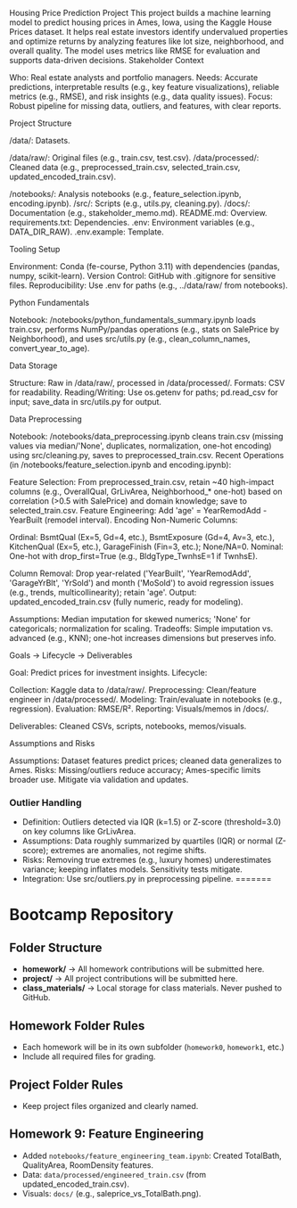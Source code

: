 
Housing Price Prediction Project
This project builds a machine learning model to predict housing prices in Ames, Iowa, using the Kaggle House Prices dataset. It helps real estate investors identify undervalued properties and optimize returns by analyzing features like lot size, neighborhood, and overall quality. The model uses metrics like RMSE for evaluation and supports data-driven decisions.
Stakeholder Context

Who: Real estate analysts and portfolio managers.
Needs: Accurate predictions, interpretable results (e.g., key feature visualizations), reliable metrics (e.g., RMSE), and risk insights (e.g., data quality issues).
Focus: Robust pipeline for missing data, outliers, and features, with clear reports.

Project Structure

/data/: Datasets.

/data/raw/: Original files (e.g., train.csv, test.csv).
/data/processed/: Cleaned data (e.g., preprocessed_train.csv, selected_train.csv, updated_encoded_train.csv).


/notebooks/: Analysis notebooks (e.g., feature_selection.ipynb, encoding.ipynb).
/src/: Scripts (e.g., utils.py, cleaning.py).
/docs/: Documentation (e.g., stakeholder_memo.md).
README.md: Overview.
requirements.txt: Dependencies.
.env: Environment variables (e.g., DATA_DIR_RAW).
.env.example: Template.

Tooling Setup

Environment: Conda (fe-course, Python 3.11) with dependencies (pandas, numpy, scikit-learn).
Version Control: GitHub with .gitignore for sensitive files.
Reproducibility: Use .env for paths (e.g., ../data/raw/ from notebooks).

Python Fundamentals

Notebook: /notebooks/python_fundamentals_summary.ipynb loads train.csv, performs NumPy/pandas operations (e.g., stats on SalePrice by Neighborhood), and uses src/utils.py (e.g., clean_column_names, convert_year_to_age).

Data Storage

Structure: Raw in /data/raw/, processed in /data/processed/.
Formats: CSV for readability.
Reading/Writing: Use os.getenv for paths; pd.read_csv for input; save_data in src/utils.py for output.

Data Preprocessing

Notebook: /notebooks/data_preprocessing.ipynb cleans train.csv (missing values via median/'None', duplicates, normalization, one-hot encoding) using src/cleaning.py, saves to preprocessed_train.csv.
Recent Operations (in /notebooks/feature_selection.ipynb and encoding.ipynb):

Feature Selection: From preprocessed_train.csv, retain ~40 high-impact columns (e.g., OverallQual, GrLivArea, Neighborhood_* one-hot) based on correlation (>0.5 with SalePrice) and domain knowledge; save to selected_train.csv.
Feature Engineering: Add 'age' = YearRemodAdd - YearBuilt (remodel interval).
Encoding Non-Numeric Columns:

Ordinal: BsmtQual (Ex=5, Gd=4, etc.), BsmtExposure (Gd=4, Av=3, etc.), KitchenQual (Ex=5, etc.), GarageFinish (Fin=3, etc.); None/NA=0.
Nominal: One-hot with drop_first=True (e.g., BldgType_TwnhsE=1 if TwnhsE).


Column Removal: Drop year-related ('YearBuilt', 'YearRemodAdd', 'GarageYrBlt', 'YrSold') and month ('MoSold') to avoid regression issues (e.g., trends, multicollinearity); retain 'age'.
Output: updated_encoded_train.csv (fully numeric, ready for modeling).


Assumptions: Median imputation for skewed numerics; 'None' for categoricals; normalization for scaling.
Tradeoffs: Simple imputation vs. advanced (e.g., KNN); one-hot increases dimensions but preserves info.

Goals → Lifecycle → Deliverables

Goal: Predict prices for investment insights.
Lifecycle:

Collection: Kaggle data to /data/raw/.
Preprocessing: Clean/feature engineer in /data/processed/.
Modeling: Train/evaluate in notebooks (e.g., regression).
Evaluation: RMSE/R².
Reporting: Visuals/memos in /docs/.


Deliverables: Cleaned CSVs, scripts, notebooks, memos/visuals.

Assumptions and Risks

Assumptions: Dataset features predict prices; cleaned data generalizes to Ames.
Risks: Missing/outliers reduce accuracy; Ames-specific limits broader use. Mitigate via validation and updates.


### Outlier Handling
- Definition: Outliers detected via IQR (k=1.5) or Z-score (threshold=3.0) on key columns like GrLivArea.
- Assumptions: Data roughly summarized by quartiles (IQR) or normal (Z-score); extremes are anomalies, not regime shifts.
- Risks: Removing true extremes (e.g., luxury homes) underestimates variance; keeping inflates models. Sensitivity tests mitigate.
- Integration: Use src/outliers.py in preprocessing pipeline.
=======
# Bootcamp Repository
## Folder Structure
- **homework/** → All homework contributions will be submitted here.
- **project/** → All project contributions will be submitted here.
- **class_materials/** → Local storage for class materials. Never pushed to
GitHub.

## Homework Folder Rules
- Each homework will be in its own subfolder (`homework0`, `homework1`, etc.)
- Include all required files for grading.
## Project Folder Rules
- Keep project files organized and clearly named.

## Homework 9: Feature Engineering
- Added `notebooks/feature_engineering_team.ipynb`: Created TotalBath, QualityArea, RoomDensity features.
- Data: `data/processed/engineered_train.csv` (from updated_encoded_train.csv).
- Visuals: `docs/` (e.g., saleprice_vs_TotalBath.png).
